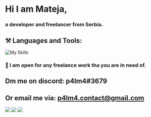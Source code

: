 

# Hi I am Mateja,
### a developer and freelancer from Serbia.
## ⚒️ Languages and Tools:
![My Skills](https://skillicons.dev/icons?i=dart,bash,cs,html,css,regex,javascript,py,ts,androidstudio,discord,blender,eclipse,figma,firebase,flutter,dotnet,git,github,gcp,godot,nodejs,photoshop,react,stackoverflow,unity,vscode,visualstudio,vite,threejs&perline=6)
### 🏢 I am open for any freelance work tha you are in need of. 
## Dm me on discord: p4lm4#3679 
## Or email me via: p4lm4.contact@gmail.com
![](https://camo.githubusercontent.com/f5ee514f30b7c70f248eb0ec9f31e7ac48f808dc23b18d047d36b4b4867d6d72/68747470733a2f2f6e6f63616368652e616476616974682e776f726b6572732e6465763f75726c3d68747470733a2f2f696d672e736869656c64732e696f2f656e64706f696e743f75726c3d68747470733a2f2f6465762e646973636f726470726f66696c65732e6d652f6170692f62616467652f7374617475732f3237363534343634393134383233353737363f73696d706c653d74727565)
![](https://camo.githubusercontent.com/97fe7010f159ae9fd10bf471de1c17c0b0410a54ea80ae0cbeea795dcb62bbef/68747470733a2f2f6e6f63616368652e616476616974682e776f726b6572732e6465763f75726c3d68747470733a2f2f696d672e736869656c64732e696f2f656e64706f696e743f75726c3d68747470733a2f2f6465762e646973636f726470726f66696c65732e6d652f6170692f62616467652f7673636f64652f323736353434363439313438323335373736)
![](https://camo.githubusercontent.com/9967e6c972c38ce935392dfef8a7d22656fd63e1db5dc6a285a7085c3c9b6bb4/68747470733a2f2f6e6f63616368652e616476616974682e776f726b6572732e6465763f75726c3d68747470733a2f2f696d672e736869656c64732e696f2f656e64706f696e743f75726c3d68747470733a2f2f6465762e646973636f726470726f66696c65732e6d652f6170692f62616467652f706c6179696e672f323736353434363439313438323335373736)

